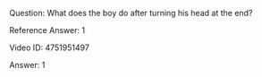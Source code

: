 Question: What does the boy do after turning his head at the end?

Reference Answer: 1

Video ID: 4751951497

Answer: 1

